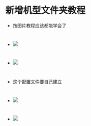 # 新增机型文件夹教程

- 按图片教程应该都能学会了

#
- <img src="https://github.com/danshui-git/shuoming/blob/master/doc/tongbu11.png" />
#
- <img src="https://github.com/danshui-git/shuoming/blob/master/doc/chuang1.png" />
#

- 这个配置文件要自己建立
#
- <img src="https://github.com/danshui-git/shuoming/blob/master/doc/jlck8.png" />
#
- <img src="https://github.com/danshui-git/shuoming/blob/master/doc/jlck09.png" />
